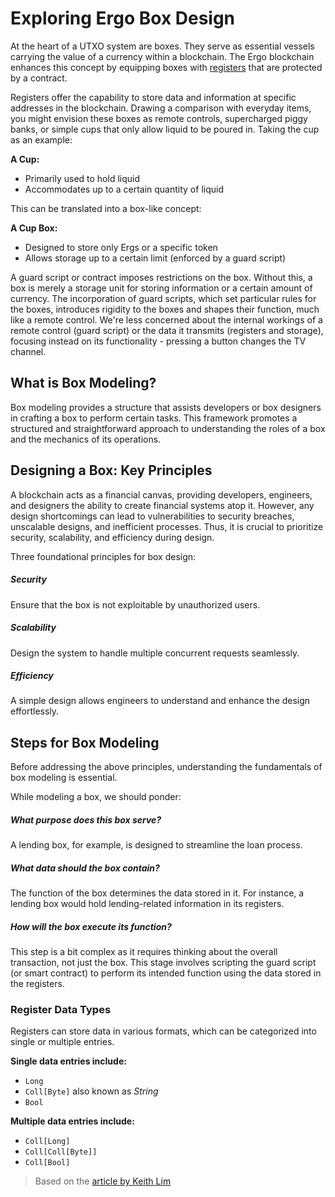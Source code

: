 # Exploring Ergo Box Design

At the heart of a UTXO system are boxes. They serve as essential vessels carrying the value of a currency within a blockchain. The Ergo blockchain enhances this concept by equipping boxes with [registers](registers.md) that are protected by a contract.

Registers offer the capability to store data and information at specific addresses in the blockchain. Drawing a comparison with everyday items, you might envision these boxes as remote controls, supercharged piggy banks, or simple cups that only allow liquid to be poured in. Taking the cup as an example:

**A Cup:**

- Primarily used to hold liquid
- Accommodates up to a certain quantity of liquid

This can be translated into a box-like concept:

**A Cup Box:**

- Designed to store only Ergs or a specific token
- Allows storage up to a certain limit (enforced by a guard script)

A guard script or contract imposes restrictions on the box. Without this, a box is merely a storage unit for storing information or a certain amount of currency. The incorporation of guard scripts, which set particular rules for the boxes, introduces rigidity to the boxes and shapes their function, much like a remote control. We're less concerned about the internal workings of a remote control (guard script) or the data it transmits (registers and storage), focusing instead on its functionality - pressing a button changes the TV channel.

## What is Box Modeling?

Box modeling provides a structure that assists developers or box designers in crafting a box to perform certain tasks. This framework promotes a structured and straightforward approach to understanding the roles of a box and the mechanics of its operations.

## Designing a Box: Key Principles

A blockchain acts as a financial canvas, providing developers, engineers, and designers the ability to create financial systems atop it. However, any design shortcomings can lead to vulnerabilities to security breaches, unscalable designs, and inefficient processes. Thus, it is crucial to prioritize security, scalability, and efficiency during design.

Three foundational principles for box design:

##### Security

Ensure that the box is not exploitable by unauthorized users.

##### Scalability

Design the system to handle multiple concurrent requests seamlessly.

#####  Efficiency

A simple design allows engineers to understand and enhance the design effortlessly.

## Steps for Box Modeling

Before addressing the above principles, understanding the fundamentals of box modeling is essential.

While modeling a box, we should ponder:

##### What purpose does this box serve?

A lending box, for example, is designed to streamline the loan process.

##### What data should the box contain?

The function of the box determines the data stored in it. For instance, a lending box would hold lending-related information in its registers.

##### How will the box execute its function?

This step is a bit complex as it requires thinking about the overall transaction, not just the box. This stage involves scripting the guard script (or smart contract) to perform its intended function using the data stored in the registers.

### Register Data Types

Registers can store data in various formats, which can be categorized into single or multiple entries.

**Single data entries include:**

- `Long`
- `Coll[Byte]` also known as *String*
- `Bool`

**Multiple data entries include:**

- `Coll[Long]`
- `Coll[Coll[Byte]]`
- `Coll[Bool]`


> Based on the [article by Keith Lim](https://keitodot.medium.com/ergo-box-m-f58f444e00d5)
